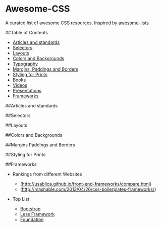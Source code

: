 Awesome-CSS
===========

A curated list of awesome CSS resources. Inspired by [awesome-lists](https://github.com/indresorhus/awesome)

##Table of Contents
- [Articles and standards](#articles-and-standards)
- [Selectors](#selectors)
- [Layouts](#layouts)
- [Colors and Backgrounds](#colors-and-backgrounds)
- [Typography](#typography)
- [Margins, Paddings and Borders](#margins-paddings-and-borders)
- [Styling for Prints](#styling-for-prints)
- [Books](#books)
- [Videos](#videos)
- [Presentations](#presentations)
- [Frameworks](#frameworks)

##Articles and standards

##Selectors

##Layouts

##Colors and Backgrounds

##Margins Paddings and Borders

##Styling for Prints

##Frameworks
- Rankings from different Websites
  - (http://usablica.github.io/front-end-frameworks/compare.html)
  - (http://mashable.com/2013/04/26/css-boilerplates-frameworks/)

- Top List
  - [Bootstrap](http://getbootstrap.com/)
  - [Less Framework](http://lessframework.com/)
  - [Foundation](http://foundation.zurb.com/)

